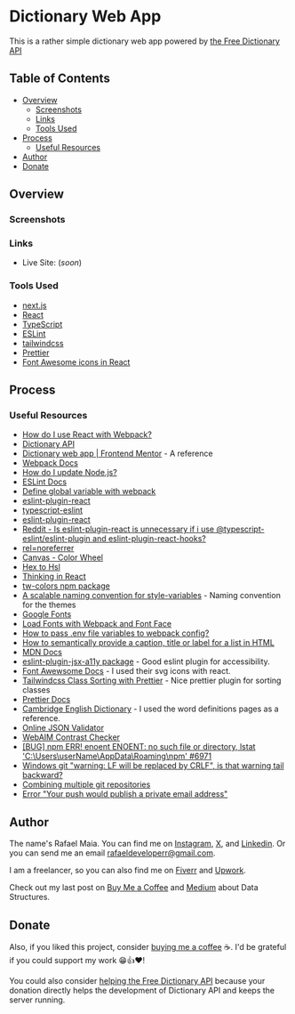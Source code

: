 # Dictionary Web App

This is a rather simple dictionary web app powered by [the Free Dictionary API](https://dictionaryapi.dev)

## Table of Contents

-  [Overview](#overview)
   -  [Screenshots](#screenshots)
   -  [Links](#links)
   -  [Tools Used](#tools-used)
-  [Process](#process)
   -  [Useful Resources](#useful-resources)
-  [Author](#author)
-  [Donate](#donate)

## Overview

### Screenshots

### Links

-  Live Site: (_soon_)

### Tools Used

-  [next.js](https://nextjs.org)
-  [React](https://react.dev)
-  [TypeScript](https://typescriptlang.org)
-  [ESLint](https://eslint.org)
-  [tailwindcss](https://tailwindcss.com)
-  [Prettier](https://prettier.io)
-  [Font Awesome icons in React](https://docs.fontawesome.com/web/)

## Process

### Useful Resources

-  [How do I use React with Webpack?](https://reintech.io/blog/how-to-use-react-with-webpack)
-  [Dictionary API](https://dictionaryapi.dev)
-  [Dictionary web app | Frontend Mentor](https://www.frontendmentor.io/challenges/dictionary-web-app-h5wwnyuKFL) - A reference
-  [Webpack Docs](https://webpack.js.org/concepts/)
-  [How do I update Node.js?](https://stackoverflow.com/questions/8191459/how-do-i-update-node-js)
-  [ESLint Docs](https://eslint.org/docs/)
-  [Define global variable with webpack](https://stackoverflow.com/questions/37656592/define-global-variable-with-webpack)
-  [eslint-plugin-react](https://github.com/jsx-eslint/eslint-plugin-react#configuration)
-  [typescript-eslint](https://typescript-eslint.io/getting-started/)
-  [eslint-plugin-react](https://www.npmjs.com/package/eslint-plugin-react#list-of-supported-rules)
-  [Reddit - Is eslint-plugin-react is unnecessary if i use @typescript-eslint/eslint-plugin and eslint-plugin-react-hooks?](https://www.reddit.com/r/reactjs/comments/1877xd3/is_eslintpluginreact_is_unnecessary_if_i_use/)
-  [rel=noreferrer](https://developer.mozilla.org/en-US/docs/Web/HTML/Attributes/rel/noreferrer)
-  [Canvas - Color Wheel](https://www.canva.com/colors/color-wheel/)
-  [Hex to Hsl](https://htmlcolors.com/hex-to-hsl)
-  [Thinking in React](https://react.dev/learn/thinking-in-react)
-  [tw-colors npm package](https://www.npmjs.com/package/tw-colors)
-  [A scalable naming convention for style-variables](https://medium.com/digio-australia/a-scalable-naming-convention-for-style-variables-6363b916432a) - Naming convention for the themes
-  [Google Fonts](https://fonts.google.com)
-  [Load Fonts with Webpack and Font Face](https://stackoverflow.com/questions/45489897/load-fonts-with-webpack-and-font-face)
-  [How to pass .env file variables to webpack config?](https://stackoverflow.com/questions/46224986/how-to-pass-env-file-variables-to-webpack-config)
-  [How to semantically provide a caption, title or label for a list in HTML](https://stackoverflow.com/questions/1141639/how-to-semantically-provide-a-caption-title-or-label-for-a-list-in-html)
-  [MDN Docs](https://developer.mozilla.org/en-US/docs/)
-  [eslint-plugin-jsx-a11y package](https://www.npmjs.com/package/eslint-plugin-jsx-a11y) - Good eslint plugin for accessibility.
-  [Font Awewsome Docs](https://docs.fontawesome.com/web/) - I used their svg icons with react.
-  [Tailwindcss Class Sorting with Prettier](https://tailwindcss.com/blog/automatic-class-sorting-with-prettier) - Nice prettier plugin for sorting classes
-  [Prettier Docs](https://prettier.io/docs/en/)
-  [Cambridge English Dictionary](https://dictionary.cambridge.org/us/dictionary/english/) - I used the word definitions pages as a reference.
-  [Online JSON Validator](https://jsonlint.com)
-  [WebAIM Contrast Checker](https://webaim.org/resources/contrastchecker/?fcolor=BC000B&bcolor=FFFFFF)
-  [\[BUG\] npm ERR! enoent ENOENT: no such file or directory, lstat 'C:\Users\userName\AppData\Roaming\npm' #6971](https://github.com/npm/cli/issues/6971)
-  [Windows git "warning: LF will be replaced by CRLF", is that warning tail backward?](https://stackoverflow.com/questions/17628305/windows-git-warning-lf-will-be-replaced-by-crlf-is-that-warning-tail-backwar)
- [Combining multiple git repositories](https://stackoverflow.com/questions/277029/combining-multiple-git-repositories)
- [Error "Your push would publish a private email address"](https://stackoverflow.com/questions/43863522/error-your-push-would-publish-a-private-email-address)

## Author

The name's Rafael Maia. You can find me on [Instagram](https://www.instagram.com/rafaeldevvv), [X](https://www.twitter.com/rafaeldevvv), and [Linkedin](https://www.linkedin.com/in/rafael-maia-b69662263). Or you can send me an email [rafaeldeveloperr@gmail.com](mailto:rafaeldeveloperr@gmail.com).

I am a freelancer, so you can also find me on [Fiverr](https://www.fiverr.com/rafael787) and [Upwork](https://www.upwork.com/freelancers/~01a4dc9692c96839dc).

Check out my last post on [Buy Me a Coffee](https://buymeacoffee.com/rafael.maia/introduction-data-structures) and [Medium](https://medium.com/@rafaelmaiaw/introduction-to-data-structures-f4eea777f363) about Data Structures.

## Donate

Also, if you liked this project, consider [buying me a coffee](https://www.buymeacoffee.com/rafael.maia) ☕. I'd be grateful if you could support my work 😁👍❤!

You could also consider [helping the Free Dictionary API](https://dictionaryapi.dev/#:~:text=Dictionary%20API%20is%E2%80%94and%20always%20will%20be%E2%80%94free.%20Our%20mission%20is%20to%20provide%20users%20with%20an%20API%20that%20they%20can%20use%20to%20build%20a%20game%2C%20learning%20application%2C%20or%20next%2Dgeneration%20speech%20and%20text%20technology.%20Your%20donation%20directly%20helps%20the%20development%20of%20Dictionary%20API%20and%20keeps%20the%20server%20running) because your donation directly helps the development of Dictionary API and keeps the server running.
